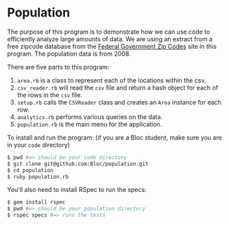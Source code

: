 # Population

The purpose of this program is to demonstrate how we can use code to efficiently analyze large amounts of data. We are using an extract from a free zipcode database from the [Federal Government Zip Codes](http://federalgovernmentzipcodes.us/) site in this program. The population data is from 2008.

There are five parts to this program:

1. `area.rb` is a class to represent each of the locations within the csv.
2. `csv_reader.rb` will read the `csv` file and return a hash object for each of the rows in the `csv` file.
3. `setup.rb` calls the `CSVReader` class and creates an `Area` instance for each row.
4. `analytics.rb` performs various queries on the data.
5. `population.rb` is the main menu for the application.

To install and run the program: (if you are a Bloc student, make sure you are in your `code` directory)

```bash
$ pwd #=> should be your code directory
$ git clone git@github.com:Bloc/population.git
$ cd population
$ ruby population.rb
```

You'll also need to install RSpec to run the specs:

```bash
$ gem install rspec
$ pwd #=> should be your population directory
$ rspec specs #=> runs the tests
```

